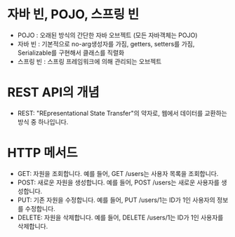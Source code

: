 # 자바 빈, POJO, 스프링 빈

- POJO : 오래된 방식의 간단한 자바 오브젝트 (모든 자바객체는 POJO)
- 자바 빈 : 기본적으로 no-arg생성자를 가짐, getters, setters를 가짐, Serializable를 구현해서 클래스를 직렬화
- 스프링 빈 : 스프링 프레임워크에 의해 관리되는 오브젝트

# REST API의 개념

- REST: "REpresentational State Transfer"의 약자로, 웹에서 데이터를 교환하는 방식 중 하나입니다.

# HTTP 메서드
- GET: 자원을 조회합니다. 예를 들어, GET /users는 사용자 목록을 조회합니다.
- POST: 새로운 자원을 생성합니다. 예를 들어, POST /users는 새로운 사용자를 생성합니다.
- PUT: 기존 자원을 수정합니다. 예를 들어, PUT /users/1는 ID가 1인 사용자의 정보를 수정합니다.
- DELETE: 자원을 삭제합니다. 예를 들어, DELETE /users/1는 ID가 1인 사용자를 삭제합니다.
